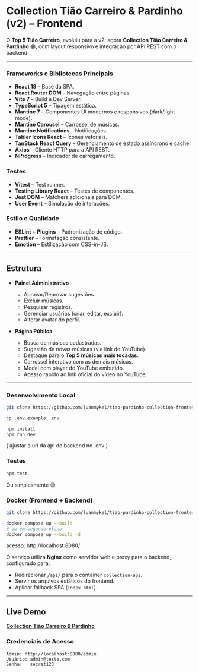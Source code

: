 # Collection Tião Carreiro & Pardinho (v2) – Frontend

O **Top 5 Tião Carreiro**, evoluiu para a v2: agora **Collection Tião Carreiro & Pardinho** 😁,
com layout responsivo e integração por API REST com o backend.

---

### Frameworks e Bibliotecas Principais

- **React 19** – Base da SPA.
- **React Router DOM** – Navegação entre páginas.
- **Vite 7** – Build e Dev Server.
- **TypeScript 5** – Tipagem estática.
- **Mantine 7** – Componentes UI modernos e responsivos (dark/light mode).
- **Mantine Carousel** – Carrossel de músicas.
- **Mantine Notifications** – Notificações.
- **Tabler Icons React** – Ícones vetoriais.
- **TanStack React Query** – Gerenciamento de estado assíncrono e cache.
- **Axios** – Cliente HTTP para a API REST.
- **NProgress** – Indicador de carregamento.

### Testes

- **Vitest** – Test runner.
- **Testing Library React** – Testes de componentes.
- **Jest DOM** – Matchers adicionais para DOM.
- **User Event** – Simulação de interações.

### Estilo e Qualidade

- **ESLint + Plugins** – Padronização de código.
- **Prettier** – Formatação consistente.
- **Emotion** – Estilização com CSS-in-JS.

---

## Estrutura

- **Painel Administrativo**
    - Aprovar/Reprovar sugestões.
    - Excluir músicas.
    - Pesquisar registros.
    - Gerenciar usuários (criar, editar, excluir).
    - Alterar avatar do perfil.

- **Página Pública**
    - Busca de músicas cadastradas.
    - Sugestão de novas músicas (via link do YouTube).
    - Destaque para o **Top 5 músicas mais tocadas**.
    - Carrossel interativo com as demais músicas.
    - Modal com player do YouTube embutido.
    - Acesso rápido ao link oficial do vídeo no YouTube.

---

### Desenvolvimento Local

```bash
git clone https://github.com/luanmykel/tiao-pardinho-collection-frontend.git

cp .env.example .env

npm install
npm run dev
````
( ajustar a url da api do backend no .env )

### Testes

```bash
npm test
```

Ou simplesmente 😊

### Docker (Frontend + Backend)

```bash
git clone https://github.com/luanmykel/tiao-pardinho-collection-frontend.git

docker compose up --build
# ou em segundo plano
docker compose up --build -d
```

acesso: http://localhost:8080/

O serviço utiliza **Nginx** como servidor web e proxy para o backend, configurado para:

* Redirecionar `/api/` para o container `collection-api`.
* Servir os arquivos estáticos do frontend.
* Aplicar fallback SPA (`index.html`).

---

## Live Demo

**[Collection Tião Carreiro & Pardinho](https://LINK-AQUI.com)**

### Credenciais de Acesso

```
Admin: http://localhost:8080/admin
Usuário: admin@teste.com
Senha:   secret123
```
